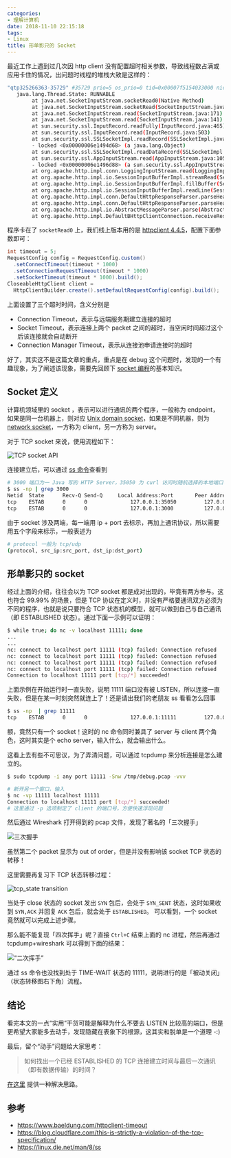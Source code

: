 ```yaml
---
categories:
- 理解计算机
date: 2018-11-10 22:15:18
tags:
- Linux
title: 形单影只的 Socket
---
```


最近工作上遇到过几次因 http client 没有配置超时相关参数，导致线程数占满或应用卡住的情况，出问题时线程的堆栈大致是这样的：

```sh
"qtp325266363-35729" #35729 prio=5 os_prio=0 tid=0x00007f5154033000 nid=0x1cf8f runnable [0x00007f4f7f511000]
   java.lang.Thread.State: RUNNABLE
        at java.net.SocketInputStream.socketRead0(Native Method)
        at java.net.SocketInputStream.socketRead(SocketInputStream.java:116)
        at java.net.SocketInputStream.read(SocketInputStream.java:171)
        at java.net.SocketInputStream.read(SocketInputStream.java:141)
        at sun.security.ssl.InputRecord.readFully(InputRecord.java:465)
        at sun.security.ssl.InputRecord.read(InputRecord.java:503)
        at sun.security.ssl.SSLSocketImpl.readRecord(SSLSocketImpl.java:983)
        - locked <0x00000006e1494d68> (a java.lang.Object)
        at sun.security.ssl.SSLSocketImpl.readDataRecord(SSLSocketImpl.java:940)
        at sun.security.ssl.AppInputStream.read(AppInputStream.java:105)
        - locked <0x00000006e1496d88> (a sun.security.ssl.AppInputStream)
        at org.apache.http.impl.conn.LoggingInputStream.read(LoggingInputStream.java:84)
        at org.apache.http.impl.io.SessionInputBufferImpl.streamRead(SessionInputBufferImpl.java:137)
        at org.apache.http.impl.io.SessionInputBufferImpl.fillBuffer(SessionInputBufferImpl.java:153)
        at org.apache.http.impl.io.SessionInputBufferImpl.readLine(SessionInputBufferImpl.java:282)
        at org.apache.http.impl.conn.DefaultHttpResponseParser.parseHead(DefaultHttpResponseParser.java:138)
        at org.apache.http.impl.conn.DefaultHttpResponseParser.parseHead(DefaultHttpResponseParser.java:56)
        at org.apache.http.impl.io.AbstractMessageParser.parse(AbstractMessageParser.java:259)
        at org.apache.http.impl.DefaultBHttpClientConnection.receiveResponseHeader(DefaultBHttpClientConnection.java:163)
```
程序卡在了 `socketRead0` 上，我们线上版本用的是 [httpclient 4.4.5](https://hc.apache.org/httpcomponents-client-ga/)，配置下面参数即可：

```java
int timeout = 5;
RequestConfig config = RequestConfig.custom()
  .setConnectTimeout(timeout * 1000)
  .setConnectionRequestTimeout(timeout * 1000)
  .setSocketTimeout(timeout * 1000).build();
CloseableHttpClient client = 
  HttpClientBuilder.create().setDefaultRequestConfig(config).build();
```
上面设置了三个超时时间，含义分别是
- Connection Timeout，表示与远端服务期建立连接的超时
- Socket Timeout，表示连接上两个 packet 之间的超时，当空闲时间超过这个后该连接就会自动断开
- Connection Manager Timeout，表示从连接池申请连接时的超时

好了，其实这不是这篇文章的重点，重点是在 debug 这个问题时，发现的一个有趣现象，为了阐述该现象，需要先回顾下 [socket 编程](/blog/2016/10/31/socket-programming/)的基本知识。

## Socket 定义

计算机领域里的 socket ，表示可以进行通讯的两个程序，一般称为 endpoint，如果是同一台机器上，则对应 [Unix domain socket](https://en.wikipedia.org/wiki/Unix_domain_socket)，如果是不同机器，则为 [network socket](https://en.wikipedia.org/wiki/Network_socket)，一方称为 client，另一方称为 server。

对于 TCP socket 来说，使用流程如下：

![TCP socket API](https://img.alicdn.com/imgextra/i1/581166664/TB2egBSbOKO.eBjSZPhXXXqcpXa_!!581166664.png_620x10000.jpg)

连接建立后，可以通过 [ss 命令](https://linux.die.net/man/8/ss)查看到

```sh
# 3000 端口为一 Java 写的 HTTP Server，35050 为 curl 访问时随机选择的本地端口
$ ss -np | grep 3000
Netid  State      Recv-Q Send-Q     Local Address:Port       Peer Address:Port
tcp    ESTAB      0      0              127.0.0.1:35050         127.0.0.1:3000   users:(("curl",12436,3))
tcp    ESTAB      0      0              127.0.0.1:3000          127.0.0.1:35050  users:(("java",12279,82))

```

由于 socket 涉及两端，每一端用 ip + port 去标示，再加上通讯协议，所以需要用五个字段来标示，一般表述为 

```sh
# protocol 一般为 tcp/udp
(protocol, src_ip:src_port, dst_ip:dst_port)
```

## 形单影只的 socket 

经过上面的介绍，往往会以为 TCP socket 都是成对出现的，毕竟有两方参与。这也符合 99.99% 的场景，但是 TCP 协议在定义时，并没有严格要通讯双方必须为不同的程序，也就是说只要符合 TCP 状态机的模型，就可以做到自己与自己通讯（即 ESTABLISHED 状态）。通过下面一示例可以证明：

```sh
$ while true; do nc -v localhost 11111; done
...
...
nc: connect to localhost port 11111 (tcp) failed: Connection refused
nc: connect to localhost port 11111 (tcp) failed: Connection refused
nc: connect to localhost port 11111 (tcp) failed: Connection refused
nc: connect to localhost port 11111 (tcp) failed: Connection refused
Connection to localhost 11111 port [tcp/*] succeeded!
```

上面示例在开始运行时一直失败，说明 11111 端口没有被 LISTEN，所以连接一直失败，但是在某一时刻突然就连上了！还是请出我们的老朋友 ss 看看怎么回事

```sh
$ ss -np  | grep 11111
tcp    ESTAB      0      0              127.0.0.1:11111         127.0.0.1:11111  users:(("nc",8419,3))
```

额，竟然只有一个 socket！这时的 nc 命令同时兼具了 server 与 client 两个角色，这时其实是个 echo server，输入什么，就会输出什么。

这看上去有些不可思议，为了弄清问题，可以通过 tcpdump 来分析连接是怎么建立的。

```sh
$ sudo tcpdump -i any port 11111 -Snw /tmp/debug.pcap -vvv

# 新开另一个窗口，输入
$ nc -vp 11111 localhost 11111
Connection to localhost 11111 port [tcp/*] succeeded!
# 这里通过 -p 选项制定了 client 的端口号，方便快速浮现问题
```

然后通过 Wireshark 打开得到的 pcap 文件，发现了著名的「三次握手」

![三次握手](https://img.alicdn.com/imgextra/i3/581166664/O1CN01cgFBcS1z69rFquQhR_!!581166664.png)

虽然第二个 packet 显示为 out of order，但是并没有影响该 socket TCP 状态的转移！

这里需要再复习下 TCP 状态转移过程：

![tcp_state transition](https://img.alicdn.com/imgextra/i2/581166664/TB2Us0HbNeK.eBjSZFlXXaywXXa_!!581166664.gif)

当处于 close 状态的 socket 发出 `SYN` 包后，会处于 `SYN_SENT` 状态，这时如果收到 `SYN,ACK` 并回复 `ACK` 包后，就会处于 `ESTABLISHED`。
可以看到，一个 socket 竟然就可以完成上述步骤。

那么能不能复现「四次挥手」呢？直接 `Ctrl+C` 结束上面的 nc 进程，然后再通过 tcpdump+wireshark 可以得到下面的结果：

![“二次挥手”](https://img.alicdn.com/imgextra/i1/581166664/O1CN011z69rDS08WSZzlD_!!581166664.png)

通过 ss 命令也没找到处于 TIME-WAIT 状态的 11111，说明进行的是「被动关闭」（状态转移图右下角）流程。

## 结论

看完本文的一点“实用”干货可能是解释为什么不要去 LISTEN 比较高的端口，但是更希望大家能多去动手，发现隐藏在表象下的根源，这其实和脱单是一个道理 -:)

最后，留个“动手”问题给大家思考：

> 如何找出一个已经 ESTABLISHED 的 TCP 连接建立时间与最后一次通讯（即有数据传输）的时间？

[在这里](https://github.com/jiacai2050/jiacai2050.github.io/issues/3) 提供一种解决思路。

## 参考

- https://www.baeldung.com/httpclient-timeout
- https://blog.cloudflare.com/this-is-strictly-a-violation-of-the-tcp-specification/
- https://linux.die.net/man/8/ss
